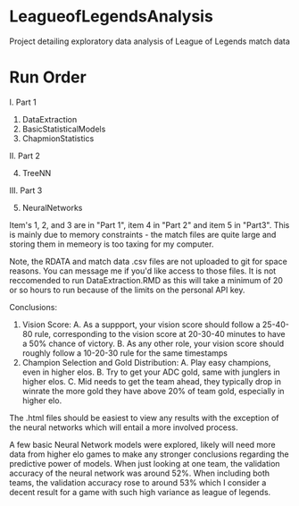# LeagueofLegendsAnalysis
Project detailing exploratory data analysis of League of Legends match data

# Run Order
I. Part 1
  1. DataExtraction
  2. BasicStatisticalModels
  3. ChapmionStatistics
 
II. Part 2

  4. TreeNN


III. Part 3

  5. NeuralNetworks

Item's 1, 2, and 3 are in "Part 1", item 4 in "Part 2" and item 5 in "Part3". This is mainly due to memory constraints - the match files are quite large and storing them in memeory is too taxing for my computer.

Note, the RDATA and match data .csv files are not uploaded to git for space reasons. You can message me if you'd like access to those files. It is not reccomended to run DataExtraction.RMD as this will take a minimum of 20 or so hours to run because of the limits on the personal API key. 

Conclusions:
1. Vision Score:
  A. As a suppport, your vision score should follow a 25-40-80 rule, corresponding to the vision score at 20-30-40 minutes to have a 50% chance of victory.
  B. As any other role, your vision score should roughly follow a 10-20-30 rule for the same timestamps
2. Champion Selection and Gold Distribution:
  A. Play easy champions, even in higher elos. 
  B. Try to get your ADC gold, same with junglers in higher elos.
  C. Mid needs to get the team ahead, they typically drop in winrate the more gold they have above 20% of team gold, especially in higher elo.
  
The .html files should be easiest to view any results with the exception of the neural networks which will entail a more involved process.

A few basic Neural Network models were explored, likely will need more data from higher elo games to make any stronger conclusions regarding the predictive power of models. When just looking at one team, the validation accuracy of the neural network was around 52%. When including both teams, the validation accuracy rose to around 53% which I consider a decent result for a game with such high variance as league of legends. 

